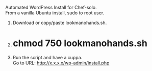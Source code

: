 Automated WordPress Install for Chef-solo.<br>
From a vanilla Ubuntu install, sudo to root user.<br>
1. Download or copy/paste lookmanohands.sh.<br>
2. # chmod 750 lookmanohands.sh<br>
3. Run the script and have a cuppa.<br>
Go to URL: http://x.x.x.x/wp-admin/install.php
